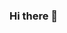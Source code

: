 ### Hi there 👋

<!--
**ViGeng/ViGeng** is a ✨ _special_ ✨ repository because its `README.md` (this file) appears on your GitHub profile.

Here are some ideas to get you started:

- 🔭 I’m currently working on ...
- 🌱 I’m currently learning ...
- 👯 I’m looking to collaborate on ...
- 🤔 I’m looking for help with ...
- 💬 Ask me about ...
- 📫 How to reach me: ...
- 😄 Pronouns: ...
- ⚡ Fun fact: ...
-->


<!--

<div>
<img src="https://vigeng-gh-stats.vercel.app/api?username=vigeng&count_private=true&hide=stars&show=reviews,discussions_started,prs_merged&show_icons=true&bg_color=00000000" /> 
</div>


[![Top Langs](https://github-readme-stats.vercel.app/api/top-langs/?username=anuraghazra)](https://github.com/anuraghazra/github-readme-stats)
-->
